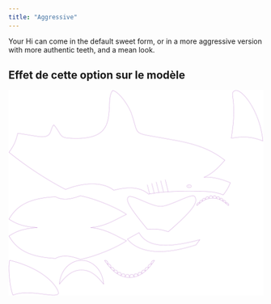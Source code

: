 ```yaml
---
title: "Aggressive"
---
```


Your Hi can come in the default sweet form, or in a more aggressive version with more authentic teeth, and a mean look.

## Effet de cette option sur le modèle

![Cette image montre l'effet de cette option en superposant plusieurs variantes qui ont une valeur différente pour cette option](hi_aggressive_sample.svg "Effet de cette option sur le modèle")
